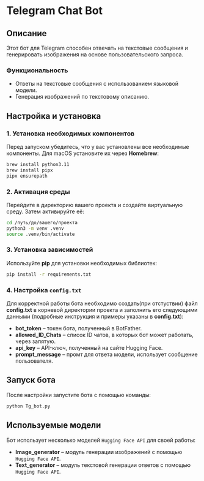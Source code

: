 # Telegram Chat Bot

## Описание
Этот бот для Telegram способен отвечать на текстовые сообщения и генерировать изображения на основе пользовательского запроса. 

### Функциональность
- Ответы на текстовые сообщения с использованием языковой модели.
- Генерация изображений по текстовому описанию.

## Настройка и установка
### 1. Установка необходимых компонентов
Перед запуском убедитесь, что у вас установлены все необходимые компоненты. Для macOS установите их через **Homebrew**:
```sh
brew install python3.11
brew install pipx
pipx ensurepath
```
### 2. Активация среды
Перейдите в директорию вашего проекта и создайте виртуальную среду. Затем активируйте её:
```sh
cd /путь/до/вашего/проекта
python3 -m venv .venv
source .venv/bin/activate
```

### 3. Установка зависимостей
Используйте **pip** для установки необходимых библиотек:
```sh
pip install -r requirements.txt
```

### 4. Настройка `config.txt`
Для корректной работы бота необходимо создать(при отстуствии) файл **config.txt** в корневой директории проекта и заполнить его следующими данными (подробные инструкция и примеры указаны в **config.txt**):

- **bot_token** – токен бота, полученный в BotFather.
- **allowed_ID_Chats** – список ID чатов, в которых бот может работать, через запятую.
- **api_key** – API-ключ, полученный на сайте Hugging Face.
- **prompt_message** – промт для ответа модели, использует сообщение пользователя.

## Запуск бота
После настройки запустите бота с помощью команды:
```sh
python Tg_bot.py
```

## Используемые модели
Бот использует несколько моделей `Hugging Face API` для своей работы:
- **Image_generator** – модуль генерации изображений с помощью `Hugging Face API`.
- **Text_generator** – модуль текстовой генерации ответов с помощью `Hugging Face API`.

